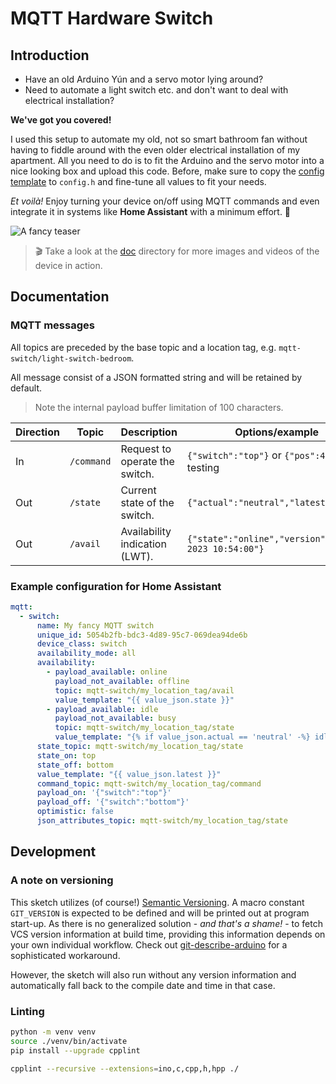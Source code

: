 # MQTT Hardware Switch

## Introduction

* Have an old Arduino Yún and a servo motor lying around?
* Need to automate a light switch etc. and don't want to deal with electrical
installation?

**We've got you covered!**

I used this setup to automate my old, not so smart bathroom fan without having
to fiddle around with the even older electrical installation of my apartment.
All you need to do is to fit the Arduino and the servo motor into a nice looking
box and upload this code. Before, make sure to copy the
[config template](./config.template.h) to `config.h` and fine-tune all values to
fit your needs.

*Et voilà!* Enjoy turning your device on/off using MQTT commands and
even integrate it in systems like **Home Assistant** with a minimum
effort. :tada:

![A fancy teaser](./doc/action.gif)

> :clapper: Take a look at the [doc](./doc) directory for more images and videos
of the device in action.

## Documentation

### MQTT messages

All topics are preceded by the base topic and a location tag, e.g.
`mqtt-switch/light-switch-bedroom`.

All message consist of a JSON formatted string and will be retained by default.

> Note the internal payload buffer limitation of 100 characters.

| Direction | Topic       | Description                     | Options/example                                       |
|-----------|-------------|---------------------------------|-------------------------------------------------------|
| In        | `/command`  | Request to operate the switch.  | `{"switch":"top"}` or `{"pos":42}` for testing        |
| Out       | `/state`    | Current state of the switch.    | `{"actual":"neutral","latest":"top"}`                 |
| Out       | `/avail`    | Availability indication (LWT).  | `{"state":"online","version":"Oct 30 2023 10:54:00"}` |

### Example configuration for Home Assistant

```yaml
mqtt:
  - switch:
      name: My fancy MQTT switch
      unique_id: 5054b2fb-bdc3-4d89-95c7-069dea94de6b
      device_class: switch
      availability_mode: all
      availability:
        - payload_available: online
          payload_not_available: offline
          topic: mqtt-switch/my_location_tag/avail
          value_template: "{{ value_json.state }}"
        - payload_available: idle
          payload_not_available: busy
          topic: mqtt-switch/my_location_tag/state
          value_template: "{% if value_json.actual == 'neutral' -%} idle {%- else -%} busy {%- endif %}"
      state_topic: mqtt-switch/my_location_tag/state
      state_on: top
      state_off: bottom
      value_template: "{{ value_json.latest }}"
      command_topic: mqtt-switch/my_location_tag/command
      payload_on: '{"switch":"top"}'
      payload_off: '{"switch":"bottom"}'
      optimistic: false
      json_attributes_topic: mqtt-switch/my_location_tag/state
```

## Development

### A note on versioning

This sketch utilizes (of course!) [Semantic Versioning](https://semver.org/). A
macro constant `GIT_VERSION` is expected to be defined and will be printed out
at program start-up. As there is no generalized solution - *and that's a
shame!* - to fetch VCS version information at build time, providing this
information depends on your own individual workflow. Check out
[git-describe-arduino](https://github.com/fabianoriccardi/git-describe-arduino)
for a sophisticated workaround.

However, the sketch will also run without any version information and
automatically fall back to the compile date and time in that case.

### Linting

```sh
python -m venv venv
source ./venv/bin/activate
pip install --upgrade cpplint

cpplint --recursive --extensions=ino,c,cpp,h,hpp ./
`````
